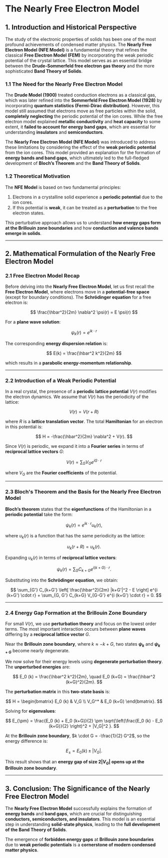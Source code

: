 # The Nearly Free Electron Model

## 1. Introduction and Historical Perspective

The study of the electronic properties of solids has been one of the most profound achievements of condensed matter physics. The **Nearly Free Electron Model (NFE Model)** is a fundamental theory that refines the classical **Free Electron Model (FEM)** by incorporating the weak periodic potential of the crystal lattice. This model serves as an essential bridge between the **Drude-Sommerfeld free electron gas theory** and the more sophisticated **Band Theory of Solids**.

### 1.1 The Need for the Nearly Free Electron Model

The **Drude Model (1900)** treated conduction electrons as a classical gas, which was later refined into the **Sommerfeld Free Electron Model (1928)** by incorporating **quantum statistics (Fermi-Dirac distribution)**. However, this model still assumed that electrons move as free particles within the solid, **completely neglecting** the periodic potential of the ion cores. While the free electron model explained **metallic conductivity** and **heat capacity** to some extent, it **failed to account for energy band gaps**, which are essential for understanding **insulators** and **semiconductors**.

The **Nearly Free Electron Model (NFE Model)** was introduced to address these limitations by considering the effect of the **weak periodic potential** from the ion cores. This model provided an explanation for the formation of **energy bands and band gaps**, which ultimately led to the full-fledged development of **Bloch’s Theorem** and the **Band Theory of Solids**.

### 1.2 Theoretical Motivation

The **NFE Model** is based on two fundamental principles:

1. Electrons in a crystalline solid experience a **periodic potential** due to the ion cores.
2. If this potential is **weak**, it can be treated as a **perturbation** to the free electron states.

This perturbative approach allows us to understand **how energy gaps form at the Brillouin zone boundaries** and how **conduction and valence bands emerge in solids**.

---

## 2. Mathematical Formulation of the Nearly Free Electron Model

### 2.1 Free Electron Model Recap

Before delving into the **Nearly Free Electron Model**, let us first recall the **Free Electron Model**, where electrons move in a **potential-free space** (except for boundary conditions). The **Schrödinger equation** for a free electron is:

$$
\frac{\hbar^2}{2m} \nabla^2 \psi(r) = E \psi(r)
$$

For a **plane wave solution**:

$$
\psi_k (r) = e^{i k \cdot r}
$$

The corresponding **energy dispersion relation** is:

$$
E(k) = \frac{\hbar^2 k^2}{2m}
$$

which results in a **parabolic energy-momentum relationship**.

---

### 2.2 Introduction of a Weak Periodic Potential

In a real crystal, the presence of a **periodic lattice potential** $V(r)$ modifies the electron dynamics. We assume that $V(r)$ has the periodicity of the lattice:

$$
V(r) = V(r + R)
$$

where $R$ is a **lattice translation vector**. The total **Hamiltonian** for an electron in this potential is:

$$
H = -\frac{\hbar^2}{2m} \nabla^2 + V(r).
$$

Since $V(r)$ is periodic, we expand it into a **Fourier series** in terms of **reciprocal lattice vectors** $G$:

$$
V(r) = \sum_G V_G e^{i G \cdot r}
$$

where $V_G$ are the **Fourier coefficients** of the potential.

---

### 2.3 Bloch's Theorem and the Basis for the Nearly Free Electron Model

**Bloch’s theorem** states that the **eigenfunctions** of the Hamiltonian in a **periodic potential** take the form:

$$
\psi_k (r) = e^{i k \cdot r} u_k (r),
$$

where $u_k (r)$ is a function that has the same periodicity as the lattice:

$$
u_k (r + R) = u_k (r).
$$

Expanding $u_k (r)$ in terms of **reciprocal lattice vectors**:

$$
\psi_k (r) = \sum_G C_{k+G} e^{i (k + G) \cdot r}.
$$

Substituting into the **Schrödinger equation**, we obtain:

$$
\sum_{G'} C_{k+G'} \left[ \frac{\hbar^2}{2m} |k+G'|^2 - E \right] e^{i (k+G') \cdot r} + \sum_{G, G'} C_{k+G} V_{G-G'} e^{i (k+G') \cdot r} = 0.
$$

---

### 2.4 Energy Gap Formation at the Brillouin Zone Boundary

For small $V(r)$, we use **perturbation theory** and focus on the lowest order terms. The most important interaction occurs between **plane waves** differing by a **reciprocal lattice vector** $G$. 

Near the **Brillouin zone boundary**, where $k \approx -k+G$, two states **$\psi_k$** and **$\psi_{k+G}$** become nearly degenerate.

We now solve for their energy levels using **degenerate perturbation theory**. The **unperturbed energies** are:

$$
E_0 (k) = \frac{\hbar^2 k^2}{2m}, \quad
E_0 (k+G) = \frac{\hbar^2 (k+G)^2}{2m}.
$$

The **perturbation matrix** in this **two-state basis** is:

$$
H =
\begin{bmatrix}
E_0 (k) & V_G \\
V_G^* & E_0 (k+G)
\end{bmatrix}.
$$

Solving for **eigenvalues**:

$$
E_{\pm} = \frac{E_0 (k) + E_0 (k+G)}{2} \pm \sqrt{\left(\frac{E_0 (k) - E_0 (k+G)}{2} \right)^2 + |V_G|^2 }.
$$

At the **Brillouin zone boundary**, $k \cdot G = -\frac{1}{2} G^2$, so the energy difference is:

$$
E_{\pm} = E_0 (k) \pm |V_G|.
$$

This result shows that an **energy gap of size $2 |V_G|$ opens up at the Brillouin zone boundary**.

---

## 3. Conclusion: The Significance of the Nearly Free Electron Model

The **Nearly Free Electron Model** successfully explains the formation of **energy bands** and **band gaps**, which are crucial for distinguishing **conductors, semiconductors, and insulators**. This model is an essential step in understanding **solid-state physics**, leading to the **full development of the Band Theory of Solids**. 

The emergence of **forbidden energy gaps** at **Brillouin zone boundaries** due to **weak periodic potentials** is a **cornerstone of modern condensed matter physics**.

